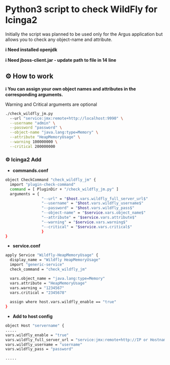 <h1 align="left">
Python3 script to check WildFly for Icinga2
</h1>

Initially the script was planned to be used only for the Argus application but allows you to check any object-name and attribute.
</br>

**ℹ️ Need installed openjdk**

**ℹ️ Need jboss-client.jar - update path to file in 14 line**

<h2 align="left">
⚙️ How to work 
</h2>  

**ℹ️ You can assign your own object names and attributes in the corresponding arguments.**

Warning and Critical arguments are optional

```bash
./check_wildfly_jm.py
  --url "service:jmx:remote+http://localhost:9990" \
  --username "admin" \
  --password "password" \
  --object-name "java.lang:type=Memory" \
  --attribute "HeapMemoryUsage" \
  --warning 100000000 \
  --critical 200000000
```

<h3 align="left">
⚙️ Icinga2 Add
</h3>  

- **commands.conf** 
```bash
object CheckCommand "check_wildfly_jm" {
  import "plugin-check-command"
  command = [ PluginDir + "/check_wildfly_jm.py" ]
  arguments = {
                "--url" = "$host.vars.wildfly_full_server_url$"
                "--username" = "$host.vars.wildfly_username$"
                "--password" = "$host.vars.wildfly_pass$"
                "--object-name" = "$service.vars.object_name$"
                "--attribute" = "$service.vars.attribute$"
                "--warning" = "$service.vars.warning$"
                "--critical" = "$service.vars.critical$"
                }
}
```

- **service.conf**

```bash
apply Service "Wildfly-HeapMemoryUsage" {
  display_name = "Wildfly HeapMemoryUsage"
  import "generic-service"
  check_command = "check_wildfly_jm"

  vars.object_name = "java.lang:type=Memory"
  vars.attribute = "HeapMemoryUsage"
  vars.warning = "1234567"
  vars.critical = "2345678"
  
  assign where host.vars.wildfly_enable == "true"
}
```

- **Add to host config**
```bash
object Host "servername" {
.....
vars.wildfly_enable = "true"
vars.wildfly_full_server_url = "service:jmx:remote+http://IP or Hostname:9990"
vars.wildfly_username = "username"
vars.wildfly_pass = "password"

.....
```
